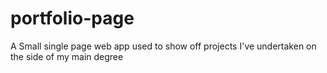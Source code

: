 # portfolio-page
A Small single page web app used to show off projects I've undertaken on the side of my main degree
